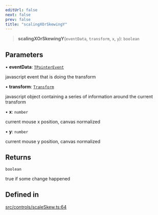```yaml
---
editUrl: false
next: false
prev: false
title: "scalingXOrSkewingY"
---
```


> **scalingXOrSkewingY**(`eventData`, `transform`, `x`, `y`): `boolean`

## Parameters

• **eventData**: [`TPointerEvent`](/api/type-aliases/tpointerevent/)

javascript event that is doing the transform

• **transform**: [`Transform`](/api/type-aliases/transform/)

javascript object containing a series of information around the current transform

• **x**: `number`

current mouse x position, canvas normalized

• **y**: `number`

current mouse y position, canvas normalized

## Returns

`boolean`

true if some change happened

## Defined in

[src/controls/scaleSkew.ts:64](https://github.com/fabricjs/fabric.js/blob/c093e29e73123dafcfa091ff4d5e04e690bb796e/src/controls/scaleSkew.ts#L64)
